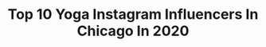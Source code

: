---
title: Top 10 Yoga Instagram Influencers In Chicago In 2020
description: >-
  Find top yoga Instagram influencers in Chicago in 2020. Most popular hashtags: #yoga #chicago #artwork.
platform: Instagram
hits: 40
text_top: Analyze the top-rated Instagram influencers on inBeat.
text_bottom: Our platform aggregates 40 Instagram influencers like this in Chicago, United States for you to connect with.
profiles:
  - username: "tobiberta"
    fullname: >-
      Andrea Tobar ❣️
    bio: >-
      I draw, I travel & post about life & stuff ✏️ Shop here ⬇️ http://www.etsy.com/shop/andreatobarshop 🇸🇻🇵🇦 @the_standby_family
    location: "United States"
    followers: 41406
    engagement: 526
    commentsToLikes: 0.049655
    id: ck6uddbyrkg810j71coz3q7dr
    verified: false
    hashtags: "#illustration, #foodillustration, #digitalillustration, #places"
  - username: "fabi_yoga"
    fullname: >-
      Fabiola Ma
    bio: >-
      DYRT 200/500/800 Dharma Yoga E-RYT500 & YACEP #dharmayogamonterrey 📍MTY, MX | Casa Xoles:
    location: "United States"
    followers: 9408
    engagement: 366
    commentsToLikes: 0.073300
    id: ck9wfpk3lpxm60j78w507as38
    verified: false
    hashtags: "#yogamonterrey, #yogalife, #igyoga, #dharmayogamonterrey"
  - username: "maria.koche"
    fullname: >-
      Maria Koché
    bio: >-
      💃🏼Dancer @columbiachi @insomniacevents 👠Model @moorecreativetalent 🤓 Accountant 🤸🏼‍♀️IFPA Certified Flexibility Specialist 📍#chicago
    location: "United States"
    followers: 11014
    engagement: 544
    commentsToLikes: 0.074865
    id: ck15qs12r4ct40i190sexxn5p
    verified: false
    hashtags: "#chicagodancer, #gymnast, #chicago, #stretching"
  - username: "docrheumatic"
    fullname: >-
      Shikha S, MD
    bio: >-
      Rheumatologist 🇮🇳✈️🇺🇸 I strive to keep looking forward while living today to the fullest.
    location: "United States"
    followers: 2622
    engagement: 947
    commentsToLikes: 0.162070
    id: ckaotbuifv8540i78o2g58xcl
    verified: false
    hashtags: "#womeninmedicine, #mbbslife, #rheumatology, #patientcare"
  - username: "minafakouhi"
    fullname: >-
      Mina مینا‎
    bio: >-
      ≗ yoga + mediation ≋ sound bath experiences ⋒ based in chicago
    location: "United States"
    followers: 5163
    engagement: 385
    commentsToLikes: 0.075305
    id: ck5q3quxam05d0i11ohu2exi9
    verified: false
    hashtags: "#crystaltones, #soundbath, #sendinglove, #proactivepractice"
  - username: "xostephmorgan"
    fullname: >-
      Stephanie Morgan | Chicago
    bio: >-
      ✧ Yoga ✧ Inspiration ✧ Healthy Living 🧘🏼‍♀️ 200 Hour Certified Yoga Teacher 📧 XoStephMorgan@gmail.com Read my latest blog ⬇️
    location: "United States"
    followers: 7620
    engagement: 805
    commentsToLikes: 0.114672
    id: ck0vveb0mor4j0i19wrj8l21w
    verified: false
    hashtags: "#ad, #enjoypress, #stayinpresson, #letspressthroughthis"
  - username: "majer_eddie"
    fullname: >-
      Eddie Ryan
    bio: >-
      From Chicago living in Edinburg Texas. Life is good 👇 YouTube
    location: "United States"
    followers: 15226
    engagement: 251
    commentsToLikes: 0.042317
    id: ck5c5susd43a10i11o8u1tci4
    verified: false
    hashtags: "#skate, #skateboardingisfun, #yoga, #skatelife"
  - username: "furassicpark"
    fullname: >-
      Foster Purrents ANDREA & RICH
    bio: >-
      🌿FURASSIC PARK🌱 🥩Raw fed foster carnivores 🐈 🦖Welcome to our Chicago apartment aka Furassic Park Resident cats @chicagoblackcat 🐈🐈 ⬇️Cat Food⬇️
    location: "United States"
    followers: 23215
    engagement: 2215
    commentsToLikes: 0.016253
    id: ck0vziuvb9bo60i19z9qmcikv
    verified: false
    hashtags: "#aspenadlerfurassicpark, #adopted, #rescuecat, #obligatecarnivore"
  - username: "alissajosey"
    fullname: >-
      Alissa Jo
    bio: >-
      ♫, 𝐦𝐨𝐯𝐞𝐦𝐞𝐧𝐭, & meditation as 𝘮𝘦𝘥𝘪𝘤𝘪𝘯𝘦 Founder of @deephouseyoga.us Producer @dybrkr Chicago
    location: "United States"
    followers: 10166
    engagement: 517
    commentsToLikes: 0.081083
    id: ck5hhmnhv90zx0i11lqfz08yq
    verified: false
    hashtags: "#simplemillsparter, #sponsored, #soulmates, #navypier"
  - username: "r_blume"
    fullname: >-
      rblume
    bio: >-
      Artist || Yogi 🌈🦅🌞🎨🐲🎶 The door is now and the password is Love. Chicago ryan.j.blume@gmail.com
    location: "United States"
    followers: 10858
    engagement: 481
    commentsToLikes: 0.045465
    id: ck15umirgnwji0i19yhygx698
    verified: false
    hashtags: "#painting, #chakras, #visionaryart, #artwork"
---
